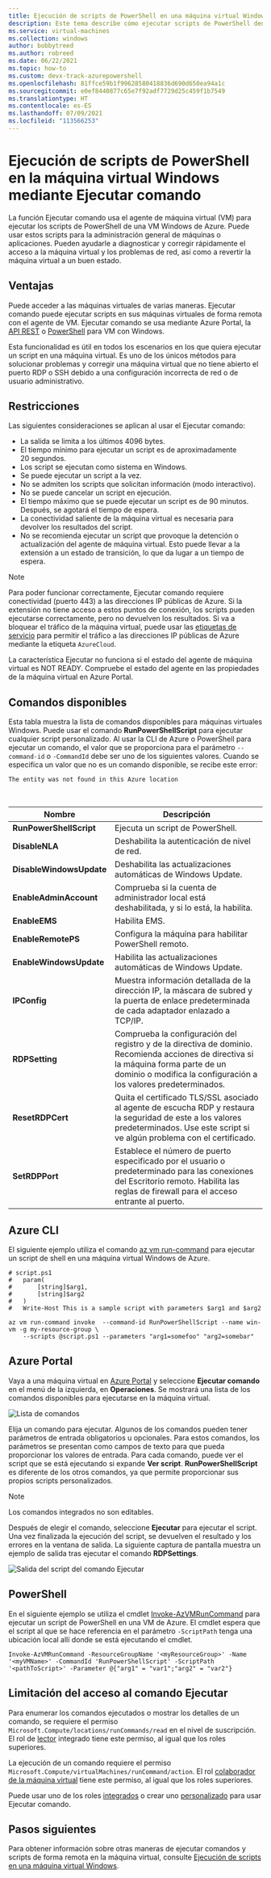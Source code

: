 ```yaml
---
title: Ejecución de scripts de PowerShell en una máquina virtual Windows en Azure
description: Este tema describe cómo ejecutar scripts de PowerShell dentro de una máquina virtual Windows en Azure mediante la función Ejecutar comando
ms.service: virtual-machines
ms.collection: windows
author: bobbytreed
ms.author: robreed
ms.date: 06/22/2021
ms.topic: how-to
ms.custom: devx-track-azurepowershell
ms.openlocfilehash: 81ffce59b1f99628580418836d690d650ea94a1c
ms.sourcegitcommit: e0ef8440877c65e7f92adf7729d25c459f1b7549
ms.translationtype: HT
ms.contentlocale: es-ES
ms.lasthandoff: 07/09/2021
ms.locfileid: "113566253"
---
```

# <a name="run-powershell-scripts-in-your-windows-vm-by-using-run-command"></a>Ejecución de scripts de PowerShell en la máquina virtual Windows mediante Ejecutar comando

La función Ejecutar comando usa el agente de máquina virtual (VM) para ejecutar los scripts de PowerShell de una VM Windows de Azure. Puede usar estos scripts para la administración general de máquinas o aplicaciones. Pueden ayudarle a diagnosticar y corregir rápidamente el acceso a la máquina virtual y los problemas de red, así como a revertir la máquina virtual a un buen estado.


## <a name="benefits"></a>Ventajas

Puede acceder a las máquinas virtuales de varias maneras. Ejecutar comando puede ejecutar scripts en sus máquinas virtuales de forma remota con el agente de VM. Ejecutar comando se usa mediante Azure Portal, la [API REST](/rest/api/compute/virtual-machines-run-commands/run-command) o [PowerShell](/powershell/module/az.compute/invoke-azvmruncommand) para VM con Windows.

Esta funcionalidad es útil en todos los escenarios en los que quiera ejecutar un script en una máquina virtual. Es uno de los únicos métodos para solucionar problemas y corregir una máquina virtual que no tiene abierto el puerto RDP o SSH debido a una configuración incorrecta de red o de usuario administrativo.

## <a name="restrictions"></a>Restricciones

Las siguientes consideraciones se aplican al usar el Ejecutar comando:

* La salida se limita a los últimos 4096 bytes.
* El tiempo mínimo para ejecutar un script es de aproximadamente 20 segundos.
* Los script se ejecutan como sistema en Windows.
* Se puede ejecutar un script a la vez.
* No se admiten los scripts que solicitan información (modo interactivo).
* No se puede cancelar un script en ejecución.
* El tiempo máximo que se puede ejecutar un script es de 90 minutos. Después, se agotará el tiempo de espera.
* La conectividad saliente de la máquina virtual es necesaria para devolver los resultados del script.
* No se recomienda ejecutar un script que provoque la detención o actualización del agente de máquina virtual. Esto puede llevar a la extensión a un estado de transición, lo que da lugar a un tiempo de espera.

> [!NOTE]
> Para poder funcionar correctamente, Ejecutar comando requiere conectividad (puerto 443) a las direcciones IP públicas de Azure. Si la extensión no tiene acceso a estos puntos de conexión, los scripts pueden ejecutarse correctamente, pero no devuelven los resultados. Si va a bloquear el tráfico de la máquina virtual, puede usar las [etiquetas de servicio](../../virtual-network/network-security-groups-overview.md#service-tags) para permitir el tráfico a las direcciones IP públicas de Azure mediante la etiqueta `AzureCloud`.
> 
> La característica Ejecutar no funciona si el estado del agente de máquina virtual es NOT READY. Compruebe el estado del agente en las propiedades de la máquina virtual en Azure Portal.

## <a name="available-commands"></a>Comandos disponibles

Esta tabla muestra la lista de comandos disponibles para máquinas virtuales Windows. Puede usar el comando **RunPowerShellScript** para ejecutar cualquier script personalizado. Al usar la CLI de Azure o PowerShell para ejecutar un comando, el valor que se proporciona para el parámetro `--command-id` o `-CommandId` debe ser uno de los siguientes valores. Cuando se especifica un valor que no es un comando disponible, se recibe este error:

```error
The entity was not found in this Azure location
```
<br>

| **Nombre** | **Descripción** |
|---|---|
| **RunPowerShellScript** | Ejecuta un script de PowerShell. |
| **DisableNLA** | Deshabilita la autenticación de nivel de red. |
| **DisableWindowsUpdate** | Deshabilita las actualizaciones automáticas de Windows Update. |
| **EnableAdminAccount** | Comprueba si la cuenta de administrador local está deshabilitada, y si lo está, la habilita. |
| **EnableEMS** | Habilita EMS. |
| **EnableRemotePS** | Configura la máquina para habilitar PowerShell remoto. |
| **EnableWindowsUpdate** | Habilita las actualizaciones automáticas de Windows Update. |
| **IPConfig** | Muestra información detallada de la dirección IP, la máscara de subred y la puerta de enlace predeterminada de cada adaptador enlazado a TCP/IP. |
| **RDPSetting** | Comprueba la configuración del registro y de la directiva de dominio. Recomienda acciones de directiva si la máquina forma parte de un dominio o modifica la configuración a los valores predeterminados. |
| **ResetRDPCert** | Quita el certificado TLS/SSL asociado al agente de escucha RDP y restaura la seguridad de este a los valores predeterminados. Use este script si ve algún problema con el certificado. |
| **SetRDPPort** | Establece el número de puerto especificado por el usuario o predeterminado para las conexiones del Escritorio remoto. Habilita las reglas de firewall para el acceso entrante al puerto. |

## <a name="azure-cli"></a>Azure CLI

El siguiente ejemplo utiliza el comando [az vm run-command](/cli/azure/vm/run-command#az_vm_run_command_invoke) para ejecutar un script de shell en una máquina virtual Windows de Azure.

```azurecli-interactive
# script.ps1
#   param(
#       [string]$arg1,
#       [string]$arg2
#   )
#   Write-Host This is a sample script with parameters $arg1 and $arg2

az vm run-command invoke  --command-id RunPowerShellScript --name win-vm -g my-resource-group \
    --scripts @script.ps1 --parameters "arg1=somefoo" "arg2=somebar"
```

## <a name="azure-portal"></a>Azure Portal

Vaya a una máquina virtual en [Azure Portal](https://portal.azure.com) y seleccione **Ejecutar comando** en el menú de la izquierda, en **Operaciones**. Se mostrará una lista de los comandos disponibles para ejecutarse en la máquina virtual.

![Lista de comandos](./media/run-command/run-command-list.png)

Elija un comando para ejecutar. Algunos de los comandos pueden tener parámetros de entrada obligatorios u opcionales. Para estos comandos, los parámetros se presentan como campos de texto para que pueda proporcionar los valores de entrada. Para cada comando, puede ver el script que se está ejecutando si expande **Ver script**. **RunPowerShellScript** es diferente de los otros comandos, ya que permite proporcionar sus propios scripts personalizados.

> [!NOTE]
> Los comandos integrados no son editables.

Después de elegir el comando, seleccione **Ejecutar** para ejecutar el script. Una vez finalizada la ejecución del script, se devuelven el resultado y los errores en la ventana de salida. La siguiente captura de pantalla muestra un ejemplo de salida tras ejecutar el comando **RDPSettings**.

![Salida del script del comando Ejecutar](./media/run-command/run-command-script-output.png)

## <a name="powershell"></a>PowerShell

En el siguiente ejemplo se utiliza el cmdlet [Invoke-AzVMRunCommand](/powershell/module/az.compute/invoke-azvmruncommand) para ejecutar un script de PowerShell en una VM de Azure. El cmdlet espera que el script al que se hace referencia en el parámetro `-ScriptPath` tenga una ubicación local allí donde se está ejecutando el cmdlet.

```azurepowershell-interactive
Invoke-AzVMRunCommand -ResourceGroupName '<myResourceGroup>' -Name '<myVMName>' -CommandId 'RunPowerShellScript' -ScriptPath '<pathToScript>' -Parameter @{"arg1" = "var1";"arg2" = "var2"}
```

## <a name="limiting-access-to-run-command"></a>Limitación del acceso al comando Ejecutar

Para enumerar los comandos ejecutados o mostrar los detalles de un comando, se requiere el permiso `Microsoft.Compute/locations/runCommands/read` en el nivel de suscripción. El rol de [lector](../../role-based-access-control/built-in-roles.md#reader) integrado tiene este permiso, al igual que los roles superiores.

La ejecución de un comando requiere el permiso `Microsoft.Compute/virtualMachines/runCommand/action`. El rol [colaborador de la máquina virtual](../../role-based-access-control/built-in-roles.md#virtual-machine-contributor) tiene este permiso, al igual que los roles superiores.

Puede usar uno de los roles [integrados](../../role-based-access-control/built-in-roles.md) o crear uno [personalizado](../../role-based-access-control/custom-roles.md) para usar Ejecutar comando.

## <a name="next-steps"></a>Pasos siguientes

Para obtener información sobre otras maneras de ejecutar comandos y scripts de forma remota en la máquina virtual, consulte [Ejecución de scripts en una máquina virtual Windows](run-scripts-in-vm.md).

